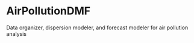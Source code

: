 # AirPollutionDMF
Data organizer, dispersion modeler, and forecast modeler for air pollution analysis

